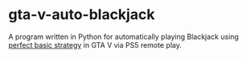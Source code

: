 # gta-v-auto-blackjack
A program written in Python for automatically playing Blackjack using [perfect basic strategy](https://www.blackjackapprenticeship.com/wp-content/uploads/2018/08/BJA_Basic_Strategy.jpg) in GTA V via PS5 remote play.
